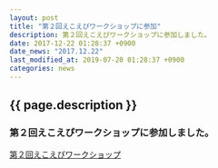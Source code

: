 ```yaml
---
layout: post
title: "第２回えこえぴワークショップに参加"
description: 第２回えこえぴワークショップに参加しました。
date: 2017-12-22 01:28:37 +0900
date_news: "2017.12.22"
last_modified_at: 2019-07-20 01:28:37 +0900
categories: news
---
```


## {{ page.description }}

### 第２回えこえぴワークショップに参加しました。

[第２回えこえぴワークショップ](https://ecoepi.jimdo.com)
